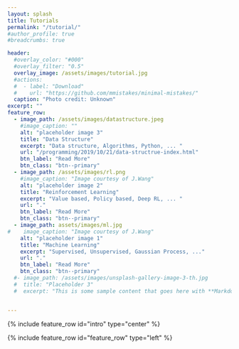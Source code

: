 ```yaml
---
layout: splash
title: Tutorials
permalink: "/tutorial/"
#author_profile: true
#breadcrumbs: true

header:
  #overlay_color: "#000"
  #overlay_filter: "0.5"
  overlay_image: /assets/images/tutorial.jpg
  #actions:
  #  - label: "Download"
  #    url: "https://github.com/mmistakes/minimal-mistakes/"
  caption: "Photo credit: Unknown"
excerpt: ""
feature_row:
  - image_path: /assets/images/datastructure.jpeg
    #image_caption: ""
    alt: "placeholder image 3"
    title: "Data Structure"
    excerpt: "Data structure, Algorithms, Python, ... "
    url: "/programming/2019/10/21/data-structrue-index.html"
    btn_label: "Read More"
    btn_class: "btn--primary"
  - image_path: /assets/images/rl.png
    #image_caption: "Image courtesy of J.Wang"
    alt: "placeholder image 2"
    title: "Reinforcement Learning"
    excerpt: "Value based, Policy based, Deep RL, ... "
    url: "."
    btn_label: "Read More"
    btn_class: "btn--primary"
  - image_path: assets/images/ml.jpg
#    image_caption: "Image courtesy of J.Wang"
    alt: "placeholder image 1"
    title: "Machine Learning"
    excerpt: "Supervised, Unsupervised, Gaussian Process, ..."
    url: "."
    btn_label: "Read More"
    btn_class: "btn--primary"
  #- image_path: /assets/images/unsplash-gallery-image-3-th.jpg
  #  title: "Placeholder 3"
  #  excerpt: "This is some sample content that goes here with **Markdown** formatting."


---
```

{% include feature_row id="intro" type="center" %}

{% include feature_row id="feature_row" type="left" %}
